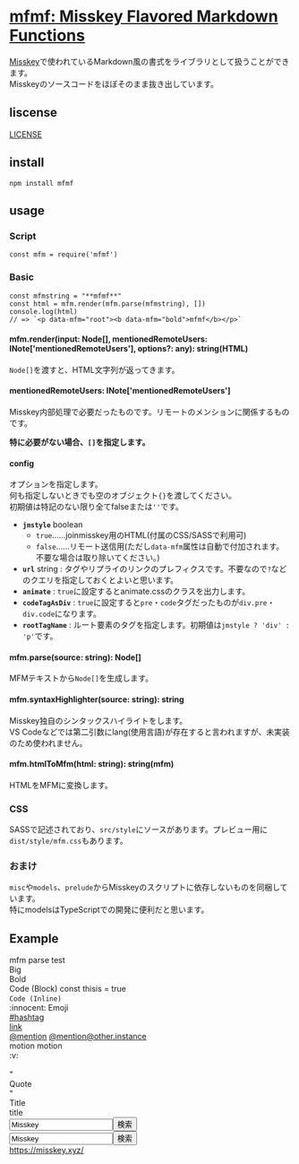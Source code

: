 # [mfmf: Misskey Flavored Markdown Functions](https://tamaina.github.io/mfmf/)
[Misskey](https://github.com/syuilo/misskey)で使われているMarkdown風の書式をライブラリとして扱うことができます。  
Misskeyのソースコードをほぼそのまま抜き出しています。

## liscense
[LICENSE](./LICENSE)

## install
```
npm install mfmf
```

## usage

### Script
```
const mfm = require('mfmf')
```

### Basic
```
const mfmstring = "**mfmf**"
const html = mfm.render(mfm.parse(mfmstring), [])
console.log(html)
// => `<p data-mfm="root"><b data-mfm="bold">mfmf</b></p>`
```

#### mfm.render(input: Node[], mentionedRemoteUsers: INote['mentionedRemoteUsers'], options?: any): string(HTML)
`Node[]`を渡すと、HTML文字列が返ってきます。

#### mentionedRemoteUsers: INote['mentionedRemoteUsers']
Misskey内部処理で必要だったものです。リモートのメンションに関係するものです。

**特に必要がない場合、`[]`を指定します。**

#### config
オプションを指定します。  
何も指定しないときでも空のオブジェクト`{}`を渡してください。  
初期値は特記のない限り全てfalseまたは`''`です。

- **`jmstyle`** boolean
  * `true`……joinmisskey用のHTML(付属のCSS/SASSで利用可)
  * `false`……リモート送信用(ただし`data-mfm`属性は自動で付加されます。不要な場合は取り除いてください。)
- **`url`** string : タグやリプライのリンクのプレフィクスです。不要なので`?`などのクエリを指定しておくとよいと思います。
- **`animate`** : `true`に設定するとanimate.cssのクラスを出力します。
- **`codeTagAsDiv`** : `true`に設定すると`pre`・`code`タグだったものが`div.pre`・`div.code`になります。
- **`rootTagName`** : ルート要素のタグを指定します。初期値は`jmstyle ? 'div' : 'p'`です。

#### mfm.parse(source: string): Node[]
MFMテキストから`Node[]`を生成します。

#### mfm.syntaxHighlighter(source: string): string
Misskey独自のシンタックスハイライトをします。  
VS Codeなどでは第二引数にlang(使用言語)が存在すると言われますが、未実装のため使われません。

#### mfm.htmlToMfm(html: string): string(mfm)
HTMLをMFMに変換します。

### CSS
SASSで記述されており、`src/style`にソースがあります。プレビュー用に`dist/style/mfm.css`もあります。

### おまけ
`misc`や`models`、`prelude`からMisskeyのスクリプトに依存しないものを同梱しています。  
特にmodelsはTypeScriptでの開発に便利だと思います。

## Example
<script defer src="https://use.fontawesome.com/releases/v5.5.0/js/all.js" crossorigin="anonymous"></script>
<link rel="stylesheet" type="text/css" media="screen" href="./dist/style/mfm.css" />
<link rel="stylesheet" type="text/css" media="screen" href="https://cdn.jsdelivr.net/npm/animate.css@3.5.2/animate.min.css" />

<!-- render by test.js and paste here to try mfm -->
<div data-mfm="root"><span data-mfm="text">mfm parse test<br></span><span data-mfm="big" class="animated tada"><span data-mfm="text">Big</span></span><span data-mfm="text"><br></span><span data-mfm="bold"><span data-mfm="text">Bold</span></span><span data-mfm="text"><br></span><div data-mfm="blockCode"><div data-mfm="blockCode-inner" class="mfm-highlight">Code (Block)
const thisis = true</div></div><code data-mfm="inlineCode" class="mfm-highlight">Code (Inline)</code><span data-mfm="text"><br></span>:innocent:<span data-mfm="text"> Emoji<br></span><a href="?/tags/hashtag" rel="tag" data-mfm="hashtag">#hashtag</a><span data-mfm="text"><br></span><a href="https://misskey.xyz" data-mfm="link"><span data-mfm="text">link</span></a><span data-mfm="text"><br></span><a href="?/@mention" data-mfm="mention">@mention</a><span data-mfm="text"> </span><a href="?/@mention@other.instance" data-mfm="mention">@mention@other.instance</a><span data-mfm="text"><br></span><span data-mfm="motion" class="animated rubberBand"><span data-mfm="text">motion</span></span><span data-mfm="text">
</span><span data-mfm="motion" class="animated rubberBand"><span data-mfm="text">motion</span></span><span data-mfm="text"><br></span><div data-mfm="center">:v:</div><span data-mfm="text"><br>"<br>Quote<br>"<br></span><div data-mfm="title"><span data-mfm="text">Title</span></div><div data-mfm="title"><span data-mfm="text">title</span></div><div data-mfm="search"><input data-mfm="search-input" type="search" placeholder="Misskey" value="Misskey"><button data-mfm="search-button"><i class="fas fa-search" data-mfm="search-button-icon" data-fa-prefix="fas" data-fa-icon-name="search"></i><span>検索</span></button></div><div data-mfm="search"><input data-mfm="search-input" type="search" placeholder="Misskey" value="Misskey"><button data-mfm="search-button"><i class="fas fa-search" data-mfm="search-button-icon" data-fa-prefix="fas" data-fa-icon-name="search"></i><span>検索</span></button></div><a href="https://misskey.xyz" data-mfm="url"><span data-mfm="url-schema">https://</span><span data-mfm="url-hostname">misskey.xyz</span><span data-mfm="url-port"></span><span data-mfm="url-pathname">/</span><span data-mfm="url-icon"></span><span data-mfm="url-hash"></span><i class="fas fa-external-link-square-alt" data-mfm="url-icon" data-fa-prefix="fas" data-fa-icon-name="external-link-square-alt"></i></a><span data-mfm="text"><br></span></div>